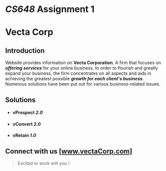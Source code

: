 # _CS648_ Assignment 1

# Vecta Corp #

## Introduction ##
Website provides information on **Vecta Corporation**. A firm that focuses on **_offering services_** for your online business. In order to flourish and greatly expand your business, the firm concentrates on all aspects and aids in achieving the greatest possible **_growth for each client's business_**. Numerous solutions have been put out for various business-related issues. 

## Solutions ##
* #### vProspect _2.0_ ####
* #### vConvert _2.0_ ####
* ####  vRetain _1.0_ ####

## Connect with us [www.vectaCorp.com]

> Excited to work wih you !